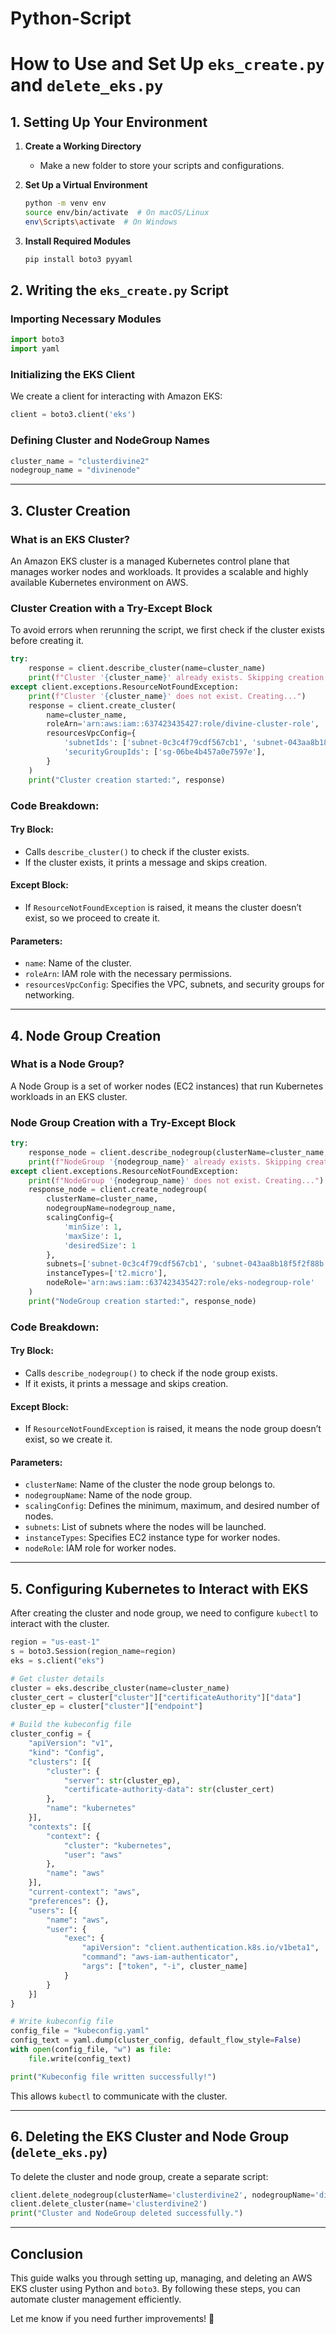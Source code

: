 # Python-Script
# How to Use and Set Up `eks_create.py` and `delete_eks.py`

## **1. Setting Up Your Environment**
1. **Create a Working Directory**
   - Make a new folder to store your scripts and configurations.

2. **Set Up a Virtual Environment**
   ```sh
   python -m venv env
   source env/bin/activate  # On macOS/Linux
   env\Scripts\activate  # On Windows
   ```

3. **Install Required Modules**
   ```sh
   pip install boto3 pyyaml
   ```

## **2. Writing the `eks_create.py` Script**
### **Importing Necessary Modules**
```python
import boto3
import yaml
```

### **Initializing the EKS Client**
We create a client for interacting with Amazon EKS:
```python
client = boto3.client('eks')
```

### **Defining Cluster and NodeGroup Names**
```python
cluster_name = "clusterdivine2"
nodegroup_name = "divinenode"
```

---

## **3. Cluster Creation**
### **What is an EKS Cluster?**
An Amazon EKS cluster is a managed Kubernetes control plane that manages worker nodes and workloads. It provides a scalable and highly available Kubernetes environment on AWS.

### **Cluster Creation with a Try-Except Block**
To avoid errors when rerunning the script, we first check if the cluster exists before creating it.

```python
try:
    response = client.describe_cluster(name=cluster_name)
    print(f"Cluster '{cluster_name}' already exists. Skipping creation.")
except client.exceptions.ResourceNotFoundException:
    print(f"Cluster '{cluster_name}' does not exist. Creating...")
    response = client.create_cluster(
        name=cluster_name,
        roleArn='arn:aws:iam::637423435427:role/divine-cluster-role',
        resourcesVpcConfig={
            'subnetIds': ['subnet-0c3c4f79cdf567cb1', 'subnet-043aa8b18f5f2f88b'],
            'securityGroupIds': ['sg-06be4b457a0e7597e'],
        }
    )
    print("Cluster creation started:", response)
```

### **Code Breakdown:**
#### **Try Block:**
- Calls `describe_cluster()` to check if the cluster exists.
- If the cluster exists, it prints a message and skips creation.

#### **Except Block:**
- If `ResourceNotFoundException` is raised, it means the cluster doesn’t exist, so we proceed to create it.

#### **Parameters:**
- `name`: Name of the cluster.
- `roleArn`: IAM role with the necessary permissions.
- `resourcesVpcConfig`: Specifies the VPC, subnets, and security groups for networking.

---

## **4. Node Group Creation**
### **What is a Node Group?**
A Node Group is a set of worker nodes (EC2 instances) that run Kubernetes workloads in an EKS cluster.

### **Node Group Creation with a Try-Except Block**
```python
try:
    response_node = client.describe_nodegroup(clusterName=cluster_name, nodegroupName=nodegroup_name)
    print(f"NodeGroup '{nodegroup_name}' already exists. Skipping creation.")
except client.exceptions.ResourceNotFoundException:
    print(f"NodeGroup '{nodegroup_name}' does not exist. Creating...")
    response_node = client.create_nodegroup(
        clusterName=cluster_name,
        nodegroupName=nodegroup_name,
        scalingConfig={
            'minSize': 1,
            'maxSize': 1,
            'desiredSize': 1
        },
        subnets=['subnet-0c3c4f79cdf567cb1', 'subnet-043aa8b18f5f2f88b'],
        instanceTypes=['t2.micro'],
        nodeRole='arn:aws:iam::637423435427:role/eks-nodegroup-role'
    )
    print("NodeGroup creation started:", response_node)
```

### **Code Breakdown:**
#### **Try Block:**
- Calls `describe_nodegroup()` to check if the node group exists.
- If it exists, it prints a message and skips creation.

#### **Except Block:**
- If `ResourceNotFoundException` is raised, it means the node group doesn’t exist, so we create it.

#### **Parameters:**
- `clusterName`: Name of the cluster the node group belongs to.
- `nodegroupName`: Name of the node group.
- `scalingConfig`: Defines the minimum, maximum, and desired number of nodes.
- `subnets`: List of subnets where the nodes will be launched.
- `instanceTypes`: Specifies EC2 instance type for worker nodes.
- `nodeRole`: IAM role for worker nodes.

---

## **5. Configuring Kubernetes to Interact with EKS**
After creating the cluster and node group, we need to configure `kubectl` to interact with the cluster.

```python
region = "us-east-1"
s = boto3.Session(region_name=region)
eks = s.client("eks")

# Get cluster details
cluster = eks.describe_cluster(name=cluster_name)
cluster_cert = cluster["cluster"]["certificateAuthority"]["data"]
cluster_ep = cluster["cluster"]["endpoint"]

# Build the kubeconfig file
cluster_config = {
    "apiVersion": "v1",
    "kind": "Config",
    "clusters": [{
        "cluster": {
            "server": str(cluster_ep),
            "certificate-authority-data": str(cluster_cert)
        },
        "name": "kubernetes"
    }],
    "contexts": [{
        "context": {
            "cluster": "kubernetes",
            "user": "aws"
        },
        "name": "aws"
    }],
    "current-context": "aws",
    "preferences": {},
    "users": [{
        "name": "aws",
        "user": {
            "exec": {
                "apiVersion": "client.authentication.k8s.io/v1beta1",
                "command": "aws-iam-authenticator",
                "args": ["token", "-i", cluster_name]
            }
        }
    }]
}

# Write kubeconfig file
config_file = "kubeconfig.yaml"
config_text = yaml.dump(cluster_config, default_flow_style=False)
with open(config_file, "w") as file:
    file.write(config_text)

print("Kubeconfig file written successfully!")
```

This allows `kubectl` to communicate with the cluster.

---

## **6. Deleting the EKS Cluster and Node Group (`delete_eks.py`)**
To delete the cluster and node group, create a separate script:

```python
client.delete_nodegroup(clusterName='clusterdivine2', nodegroupName='divinenode')
client.delete_cluster(name='clusterdivine2')
print("Cluster and NodeGroup deleted successfully.")
```

---

## **Conclusion**
This guide walks you through setting up, managing, and deleting an AWS EKS cluster using Python and `boto3`. By following these steps, you can automate cluster management efficiently.

Let me know if you need further improvements! 🚀

